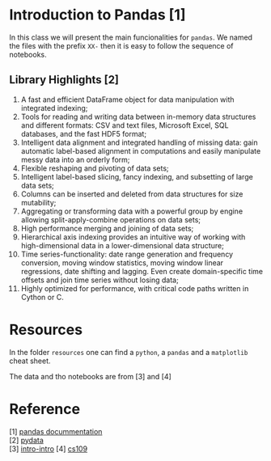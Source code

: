 # Introduction to Pandas [1]

In this class we will present the main funcionalities for `pandas`. We named the files with the prefix `XX-` then it is easy to follow the sequence of notebooks. 


## Library Highlights [2]

1. A fast and efficient DataFrame object for data manipulation with integrated indexing;
1. Tools for reading and writing data between in-memory data structures and different formats: CSV and text files, Microsoft Excel, SQL databases, and the fast HDF5 format;
1. Intelligent data alignment and integrated handling of missing data: gain automatic label-based alignment in computations and easily manipulate messy data into an orderly form;
1. Flexible reshaping and pivoting of data sets;
1. Intelligent label-based slicing, fancy indexing, and subsetting of large data sets;
1. Columns can be inserted and deleted from data structures for size mutability;
1. Aggregating or transforming data with a powerful group by engine allowing split-apply-combine operations on data sets;
1. High performance merging and joining of data sets;
1. Hierarchical axis indexing provides an intuitive way of working with high-dimensional data in a lower-dimensional data structure;
1. Time series-functionality: date range generation and frequency conversion, moving window statistics, moving window linear regressions, date shifting and lagging. Even create domain-specific time offsets and join time series without losing data;
1. Highly optimized for performance, with critical code paths written in Cython or C.

# Resources

In the folder `resources` one can find a `python`, a `pandas` and a `matplotlib` cheat sheet.

The data and tho notebooks are from [3] and [4] 


# Reference

[1] [pandas docummentation](https://pandas.pydata.org/pandas-docs/stable/)  
[2] [pydata](https://pandas.pydata.org/)  
[3] [intro-intro](https://github.com/treehouse-projects/python-introducing-pandas)
[4] [cs109](https://github.com/cs109/2015lab1)
